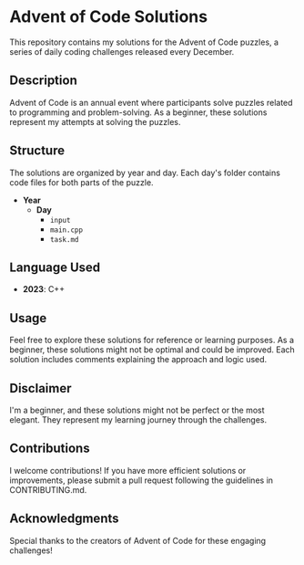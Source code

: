 # Advent of Code Solutions

This repository contains my solutions for the Advent of Code puzzles, a series of daily coding challenges released every December.

## Description

Advent of Code is an annual event where participants solve puzzles related to programming and problem-solving. As a beginner, these solutions represent my attempts at solving the puzzles.

## Structure

The solutions are organized by year and day. Each day's folder contains code files for both parts of the puzzle.

- **Year**
    - **Day**
        - `input`
        - `main.cpp`
        - `task.md`

## Language Used

- **2023**: C++

## Usage

Feel free to explore these solutions for reference or learning purposes. As a beginner, these solutions might not be optimal and could be improved. Each solution includes comments explaining the approach and logic used.

## Disclaimer

I'm a beginner, and these solutions might not be perfect or the most elegant. They represent my learning journey through the challenges.

## Contributions

I welcome contributions! If you have more efficient solutions or improvements, please submit a pull request following the guidelines in CONTRIBUTING.md.

## Acknowledgments

Special thanks to the creators of Advent of Code for these engaging challenges!
